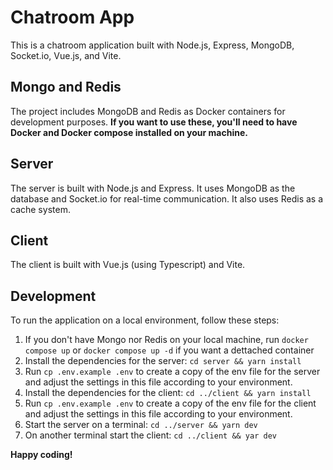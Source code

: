 # Chatroom App

This is a chatroom application built with Node.js, Express, MongoDB, Socket.io, Vue.js, and Vite.

## Mongo and Redis

The project includes MongoDB and Redis as Docker containers for development purposes. **If you want to use these, you'll need to have Docker and Docker compose installed on your machine.**

## Server

The server is built with Node.js and Express. It uses MongoDB as the database and Socket.io for real-time communication. It also uses Redis as a cache system.


## Client

The client is built with Vue.js (using Typescript) and Vite.

## Development

To run the application on a local environment, follow these steps:

1. If you don't have Mongo nor Redis on your local machine, run `docker compose up` or  `docker compose up -d` if you want a dettached container
2. Install the dependencies for the server: `cd server && yarn install`
3. Run `cp .env.example .env` to create a copy of the env file for the server and adjust the settings in this file according to your environment.
4. Install the dependencies for the client: `cd ../client && yarn install`
5. Run `cp .env.example .env` to create a copy of the env file for the client and adjust the settings in this file according to your environment.
6. Start the server on a terminal: `cd ../server && yarn dev`
7. On another terminal start the client: `cd ../client && yar dev`

**Happy coding!**
